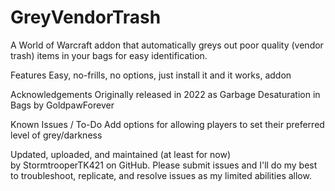 # GreyVendorTrash
A World of Warcraft addon that automatically greys out poor quality (vendor trash) items in your bags for easy identification.

Features
Easy, no-frills, no options, just install it and it works, addon

Acknowledgements
Originally released in 2022 as Garbage Desaturation in Bags by GoldpawForever

Known Issues / To-Do
Add options for allowing players to set their preferred level of grey/darkness

Updated, uploaded, and maintained (at least for now) by StormtrooperTK421 on GitHub. Please submit issues and I'll do my best to troubleshoot, replicate, and resolve issues as my limited abilities allow.
